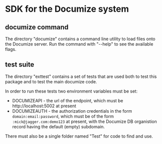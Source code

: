 # SDK for the Documize system

## documize command

The directory "documize" contains a command line utility to load files onto the Documize server. 
Run the command with "--help" to see the available flags.

## test suite

The directory "exttest" contains a set of tests that are used both to test this package and to test the main documize code.

In order to run these tests two environment variables must be set:
* DOCUMIZEAPI - the url of the endpoint, which must be http://localhost:5002 at present
* DOCUMIZEAUTH - the authorization credentials in the form ```domain:email:password```, 
which must be of the form ```:mick@jagger.com:demo123``` at present,
with the Documize DB organistion record having the default (empty) subdomain.
		
There must also be a single folder named "Test" for code to find and use.
